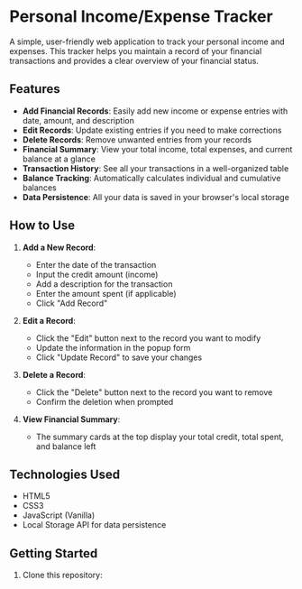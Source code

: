 # Personal Income/Expense Tracker

A simple, user-friendly web application to track your personal income and expenses. This tracker helps you maintain a record of your financial transactions and provides a clear overview of your financial status.

## Features

- **Add Financial Records**: Easily add new income or expense entries with date, amount, and description
- **Edit Records**: Update existing entries if you need to make corrections
- **Delete Records**: Remove unwanted entries from your records
- **Financial Summary**: View your total income, total expenses, and current balance at a glance
- **Transaction History**: See all your transactions in a well-organized table
- **Balance Tracking**: Automatically calculates individual and cumulative balances
- **Data Persistence**: All your data is saved in your browser's local storage

## How to Use

1. **Add a New Record**:
   - Enter the date of the transaction
   - Input the credit amount (income)
   - Add a description for the transaction
   - Enter the amount spent (if applicable)
   - Click "Add Record"

2. **Edit a Record**:
   - Click the "Edit" button next to the record you want to modify
   - Update the information in the popup form
   - Click "Update Record" to save your changes

3. **Delete a Record**:
   - Click the "Delete" button next to the record you want to remove
   - Confirm the deletion when prompted

4. **View Financial Summary**:
   - The summary cards at the top display your total credit, total spent, and balance left

## Technologies Used

- HTML5
- CSS3
- JavaScript (Vanilla)
- Local Storage API for data persistence

## Getting Started

1. Clone this repository: